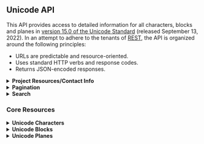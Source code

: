 <h2>Unicode API</h2>
<p>This API provides access to detailed information for all characters, blocks and planes in <a href="https://www.unicode.org/versions/Unicode15.0.0/" rel="noopener noreferrer" target="_blank">version 15.0 of the Unicode Standard</a> (released September 13, 2022). In an attempt to adhere to the tenants of <a href="http://en.wikipedia.org/wiki/Representational_State_Transfer" rel="noopener noreferrer" target="_blank">REST</a>, the API is organized around the following principles:</p>
<ul>
    <li>URLs are predictable and resource-oriented.</li>
    <li>Uses standard HTTP verbs and response codes.</li>
    <li>Returns JSON-encoded responses.</li>
</ul>
<details>
  <summary>
    <strong>Project Resources/Contact Info</strong>
  </summary>
    <ul>
        <li><a href="https://unicode-api.aaronluna.dev/" rel="noopener noreferrer" target="_blank">Interactive API Documents (Swagger UI)</a></li>
        <li>Created by Aaron Luna</li>
        <ul>
            <li><a href="https://aaronluna.dev" rel="noopener noreferrer" target="_blank">Personal Website</a></li>
            <li><a href="mailto:contact@aaronluna.dev" rel="noopener noreferrer" class="link">Send Email</a></li>
        </ul>
    </ul>
</details>
<details>
  <summary>
    <strong>Pagination</strong>
  </summary>
    <div>
        <p>All top-level API resources have support for bulk fetches via "list" API methods (i.e., you can list characters/blocks/planes). These API methods share a common structure, taking at least these three parameters: <code>limit</code>, <code>starting_after</code>, and <code>ending_before</code>.</p>
        <p>For your initial request, you should only provide a value for <code>limit</code> (if the default value of <code>limit=10</code> is ok, you do not need to provide values for any parameter in your initial request). The response of a list API method contains a <code>data</code> parameter that represents a single page of results, and a <code>hasMore</code> parameter that indicates whether the list contains more results after this set.</p>
        <p>The <code>starting_after</code> parameter acts as a cursor to navigate between paginated responses, however, the value used for this parameter is different for each endpoint. For <strong>Unicode Characters</strong>, the value of this parameter is the <strong>codepoint</strong> property, while for <strong>Unicode Blocks</strong> the <strong>id</strong> property is used.</p>
        <p>For example, if you request 10 items and the response contains <code>hasMore=true</code>, there are more search results beyond the first 10. If the 10th search result has <code>codepoint=U+0346</code>, you can retrieve the next set of results by sending <code>starting_after=U+0346</code> in a subsequent request.</p>
        <p>The <code>ending_before</code> parameter also acts as a cursor to navigate between pages, but instead of requesting the next set of results it allows you to access previous pages in the list.</p>
        <p>For example, if you previously requested 10 items beyond the first page of results, and the first search result of the current page has <code>codepoint=U+0357</code>, you can retrieve the previous set of results by sending <code>ending_before=U+0357</code> in a subsequent request.</p>
        <p><strong><i>IMPORTANT: Only one of <code>starting_after</code> or <code>ending_before</code> may be used in a request.</i></strong></p>
    </div>
</details>
<details>
  <summary>
    <strong>Search</strong>
  </summary>
    <div>
        <p></p>
    </div>
</details>
<h3>Core Resources</h3>
<details>
  <summary>
    <strong>Unicode Characters</strong>
  </summary>
    <div>
        <p>The <code>UnicodeCharacter</code> object represents a single character/codepoint in the <a href="https://unicode.org/reports/tr44/" rel="noopener noreferrer" target="_blank">Unicode Character Database (UCD)</a>. It contains a rich set of properties that document the purpose and intended representation of the character.</p>
        <details>
  <summary>
    <strong>Endpoints</strong>
  </summary>
    <dl>
        <dt><strong>GET</strong> <code>/v1/characters/{string}</code></dt>
        <dd>Retrieve one or more Character(s)</dd>
        <dt><strong>GET</strong> <code>/v1/characters</code></dt>
        <dd>List Characters</dd>
        <dt><strong>GET</strong> <code>/v1/characters/search</code></dt>
        <dd>Search Characters</dd>
    </dl>
</details>
<h4>The Unicode Character Object</h4>
<p>Each property is assigned to a <strong>property group</strong>. Responses from any <code>character</code> endpoint will only include properties from the <strong>MINIMUM</strong> property group by default. The <code>/v1/characters</code> endpoint accepts one or more <code>show_props</code> parameters that allow you to specify additional property groups to include in the response.</p>
<details>
  <summary>
    <strong>Properties of the <code>UnicodeCharacter</code> object</strong>
  </summary>
    <dl>
        <dt><strong>character</strong></dt>
        <dd>A unit of information used for the organization, control, or representation of textual data.</dd>
        <dt><strong>name</strong></dt>
        <dd>A unique string used to identify each character encoded in the Unicode standard.</dd>
        <dt><strong>codepoint</strong></dt>
        <dd>A number in the range from <code>U+0000</code> to <code>U+10FFFF</code> assigned to a single character</dd>
        <dt><strong>block</strong></dt>
        <dd>A grouping of characters within the Unicode encoding space used for organizing code charts. Each block is a uniquely named, continuous, non-overlapping range of code points, containing a multiple of 16 code points, and starting at a location that is a multiple of 16. A block may contain unassigned code points, which are reserved.</dd>
        <dt><strong>plane</strong></dt>
        <dd>A range of 65,536 (<code>0x10000</code>) contiguous Unicode code points, where the first code point is an integer multiple of 65,536 (<code>0x10000</code>). Planes are numbered from 0 to 16, with the number being the first code point of the plane divided by 65,536. Thus Plane 0 is <code>U+0000...U+FFFF</code>, Plane 1 is <code>U+<strong>1</strong>0000...U+<strong>1</strong>FFFF</code>, ..., and Plane 16 (<code>0x<strong>10</strong></code>) is <code>U+<strong>10</strong>0000...<strong>10</strong>FFFF</code>.<br />The vast majority of commonly used characters are located in Plane 0, which is called the <strong>Basic Multilingual Plane (BMP)</strong>. Planes 1-16 are collectively referred to as <i>supplementary planes</i>.</dd>
        <dt><strong>category</strong></dt>
        <dd>The <a href="https://www.unicode.org/versions/latest/ch04.pdf#G124142" rel="noopener noreferrer" target="_blank">General Category</a> that this character belongs to (e.g., letters, numbers, punctuation, symbols, etc.). The full list of values which are valid for this property is defined in <a href="http://www.unicode.org/reports/tr44/#General_Category_Values">Unicode Standard Annex #44</a></dd>
        <dt><strong>bidirectional_class</strong></dt>
        <dd>A value assigned to each Unicode character based on the appropriate directional formatting style. Each character has an implicit <i>bidirectional type</i>. The bidirectional types left-to-right and right-to-left are called <i>strong types</i>, and characters of those types are called strong directional characters. The bidirectional types associated with numbers are called <i>weak types</i>.</dd>
        <dt><strong>combining_class</strong></dt>
        <dd>Similar to <strong>bidirectional_class</strong>, this value helps to determine how the canonical ordering of sequences of combining characters takes place. For more info, please see <a href="https://www.unicode.org/versions/Unicode15.0.0/ch04.pdf#page=11" rel="noopener noreferrer" target="_blank">Unicode Standard Section 4.3</a>.</dd>
        <dt><strong>bidirectional_is_mirrored</strong></dt>
        <dd>A normative property of characters such as parentheses, whose images are mirrored horizontally in text that is laid out from right to left. For example, <code>U+0028 <span>LEFT PARENTHESIS</span></code> is interpreted as opening parenthesis; in a left-to-right context it will appear as “(”, while in a right-to-left context it will appear as the mirrored glyph “)”. This requirement is necessary to render the character properly in a bidirectional context.</dd>
        <dt><strong>html_entities</strong></dt>
        <dd>A string begining with an ampersand (&) character and ending with a semicolon (;). Entities are used to display reserved characters (e.g., '<' in an HTML document) or invisible characters (e.g., non-breaking spaces). For more info, please see the <a href="https://developer.mozilla.org/en-US/docs/Glossary/Entity" rel="noopener noreferrer" target="_blank">MDN entry for HTML Entities</a>.</dd>
        <dt><strong>uri_encoded</strong></dt>
        <dd>The character as a URI encoded string. A URI is a string that identifies an abstract or physical resource on the internet (The specification for the URI format is defined in <a href="https://www.rfc-editor.org/rfc/rfc3986" rel="noopener noreferrer" target="_blank">RFC 3986</a>). The string must contain only a defined subset of characters from the standard 128 ASCII character set, any other characters must be replaced by an escape sequence representing the UTF-8 encoding of the character. For example, ∑ (<code>U+2211 <span>N-ARY SUMMATION</span></code>) is equal to <code>0xE2 0x88 0x91</code> in UTF-8 encoding. When used as part of a URI, this character must be escaped using the string <code>%E2%88%91</code>.</dd>
        <dt><strong>utf8</strong></dt>
        <dd>The UTF-8 encoded value for the character as a hex string. UTF-8 is a method of encoding the Unicode character set where each code unit is equal to 8-bits. UTF-8 is backwards-compatible with ASCII and all codepoints in range 0-127 are represented as a single byte. Codepoints greater than 127 are represented as a sequence of 2-4 bytes.</dd>
        <dt><strong>utf16</strong></dt>
        <dd>The UTF-16 encoded value for the character as a hex string. UTF-16 is a method of encoding the Unicode character set where each code unit is equal to 16-bits. All codepoints in the BMP (Plane 0) can be represented as a single 16-bit code unit (2 bytes). Code points in the supplementary planes (Planes 1-16) are represented as pairs of 16-bit code units (4 bytes).</dd>
        <dt><strong>utf32</strong></dt>
        <dd>The UTF-32 encoded value for the character as a hex string. UTF-32 is a method of encoding the Unicode character set where each code unit is equal to 32-bits. UTF-32 is the simplest Unicode encoding form. Each Unicode code point is represented directly by a single 32-bit code unit. Because of this, UTF-32 has a one-to-one relationship between encoded character and code unit; it is a fixed-width character encoding form.</dd>
        <dt><strong>utf8_hex_bytes</strong></dt>
        <dd>The byte sequence for the UTF-8 encoded value for the character. This property returns a list of strings, hex values (base-16) in range <code>00-FF</code>.</dd>
        <dt><strong>utf8_dec_bytes</strong></dt>
        <dd>The byte sequence for the UTF-8 encoded value for the character. This property returns a list of integers, decimal values (base-10) in range 0-127</dd>
    </dl>
</details>
</div>
</details>
<details>
  <summary>
    <strong>Unicode Blocks</strong>
  </summary>
<div>
    <p></p>
</div>
</details>
<details>
  <summary>
    <strong>Unicode Planes</strong>
  </summary>
<div>
    <p></p>
</div>
</details>
